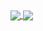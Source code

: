 <a href="https://github.com/isseifukata/github-readme-stats">
  <img align="center" src="https://github-readme-stats.vercel.app/api/pin/?username=isseifukata&repo=github-readme-stats" />
</a>
<a href="https://github.com/isseifukata/convoychat">
  <img align="center" src="https://github-readme-stats.vercel.app/api/pin/?username=isseifukata&repo=convoychat" />
</a>
